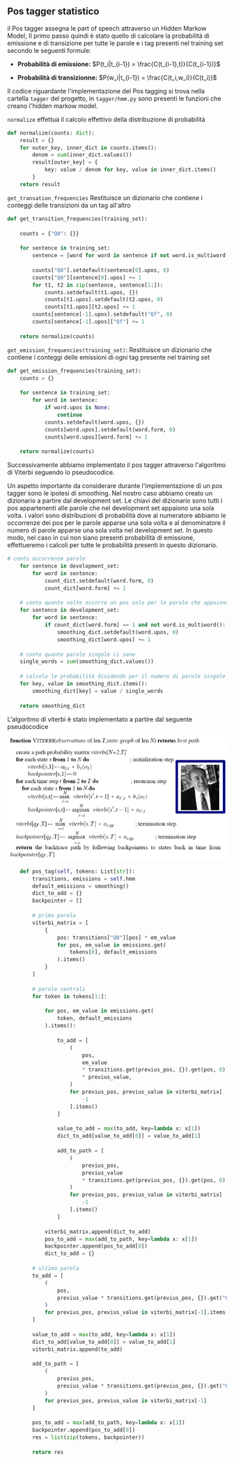 ## Pos tagger statistico 

il Pos tagger assegna le part of
speech attraverso un Hidden Markow Model, Il primo passo
quindi è stato quello di calcolare la probabilità di emissione e di transizione per tutte le parole e i
tag presenti nel training set secondo le seguenti formule:

* **Probabilità di emissione:** $P(t_i|t_{i-1}) = \frac{C(t_{i-1},t)}{C(t_{i-1})}$
  
* **Probabilità di transizionne:** $P(w_i|t_{i-1}) = \frac{C(t_i,w_i)}{C(t_i)}$

Il codice riguardante l'implementazione del Pos tagging si trova nella cartella `tagger` del
progetto, in `tagger/hmm.py` sono presenti le funzioni che creano l'hidden markow
model.

`normalize` effettua il calcolo effettivo della distribuzione
di probabilità

```python
def normalize(counts: dict):
    result = {}
    for outer_key, inner_dict in counts.items():
        denom = sum(inner_dict.values())
        result[outer_key] = {
            key: value / denom for key, value in inner_dict.items()
        }
    return result
```

`get_transation_frequencies` Restituisce un dizionario che
contiene i conteggi delle transizioni da un tag all'altro

```python
def get_transition_frequencies(training_set):

    counts = {"Q0": {}}

    for sentence in training_set:
        sentence = [word for word in sentence if not word.is_multiword()]

        counts["Q0"].setdefault(sentence[0].upos, 0)
        counts["Q0"][sentence[0].upos] += 1
        for t1, t2 in zip(sentence, sentence[1:]):
            counts.setdefault(t1.upos, {})
            counts[t1.upos].setdefault(t2.upos, 0)
            counts[t1.upos][t2.upos] += 1
        counts[sentence[-1].upos].setdefault("Qf", 0)
        counts[sentence[-1].upos]["Qf"] += 1

    return normalize(counts)
```

`get_emission_frequencies(training_set)`:  Restituisce un dizionario che
contiene i conteggi delle emissioni di ogni tag presente nel training set 

```python
def get_emission_frequencies(training_set):
    counts = {}

    for sentence in training_set:
        for word in sentence:
            if word.upos is None:
                continue
            counts.setdefault(word.upos, {})
            counts[word.upos].setdefault(word.form, 0)
            counts[word.upos][word.form] += 1

    return normalize(counts)
```

Successivamente abbiamo implementato il pos tagger attraverso l'algoritmo di
Viterbi seguendo lo pseudocodice. 

Un aspetto importante da considerare durante l'implementazione di un  pos tagger sono
le ipotesi di smoothing.
Nel nostro caso abbiamo creato un dizionario a partire dal development set.
Le chiavi del dizionario sono tutti i pos appartenenti alle parole che nel
development set
appaiono  una sola volta. i valori sono distribuzioni di probabilità dove al
numeratore abbiamo le occorrenze dei pos per le parole apparse una sola volta e
al denominatore il numero di parole apparse una sola volta nel development set.
In questo modo, nel caso in cui non siano presenti probabilità di emissione,
effettueremo  i calcoli per tutte le probabilità presenti in questo dizionario. 

```python
# conto occorrenze parole 
    for sentence in development_set:
        for word in sentence:   
            count_dict.setdefault(word.form, 0)
            count_dict[word.form] += 1

    # conto quante volte occorre un pos solo per le parole che appaiono una volta
    for sentence in development_set:
        for word in sentence:
            if count_dict[word.form] == 1 and not word.is_multiword():
                smoothing_dict.setdefault(word.upos, 0)
                smoothing_dict[word.upos] += 1

    # conto quante parole singole ci sono
    single_words = sum(smoothing_dict.values())

    # calcolo le probabilità dividendo per il numero di parole singole
    for key, value in smoothing_dict.items():
        smoothing_dict[key] = value / single_words
  
    return smoothing_dict
```
L'algoritmo di viterbi è stato implementato a partire dal seguente pseudocodice 

![viterbi](img/viterbi.png)

```python
    def pos_tag(self, tokens: List[str]):
        transitions, emissions = self.hmm
        default_emissions = smoothing()
        dict_to_add = {}
        backpointer = []

        # prima parola
        viterbi_matrix = [
            {
                pos: transitions["Q0"][pos] * em_value
                for pos, em_value in emissions.get(
                    tokens[0], default_emissions
                ).items()
            }
        ]

        # parole centrali
        for token in tokens[1:]:

            for pos, em_value in emissions.get(
                token, default_emissions
            ).items():

                to_add = [
                    (
                        pos,
                        em_value
                        * transitions.get(previus_pos, {}).get(pos, 0)
                        * previus_value,
                    )
                    for previus_pos, previus_value in viterbi_matrix[
                        -1
                    ].items()
                ]

                value_to_add = max(to_add, key=lambda x: x[1])
                dict_to_add[value_to_add[0]] = value_to_add[1]

                add_to_path = [
                    (
                        previus_pos,
                        previus_value
                        * transitions.get(previus_pos, {}).get(pos, 0),
                    )
                    for previus_pos, previus_value in viterbi_matrix[
                        -1
                    ].items()
                ]

            viterbi_matrix.append(dict_to_add)
            pos_to_add = max(add_to_path, key=lambda x: x[1])
            backpointer.append(pos_to_add[0])
            dict_to_add = {}

        # ultima parola
        to_add = [
            (
                pos,
                previus_value * transitions.get(previus_pos, {}).get("Qf", 0),
            )
            for previus_pos, previus_value in viterbi_matrix[-1].items()
        ]

        value_to_add = max(to_add, key=lambda x: x[1])
        dict_to_add[value_to_add[0]] = value_to_add[1]
        viterbi_matrix.append(to_add)

        add_to_path = [
            (
                previus_pos,
                previus_value * transitions.get(previus_pos, {}).get("Qf", 0),
            )
            for previus_pos, previus_value in viterbi_matrix[-1]
        ]

        pos_to_add = max(add_to_path, key=lambda x: x[1])
        backpointer.append(pos_to_add[0])
        res = list(zip(tokens, backpointer))

        return res
```